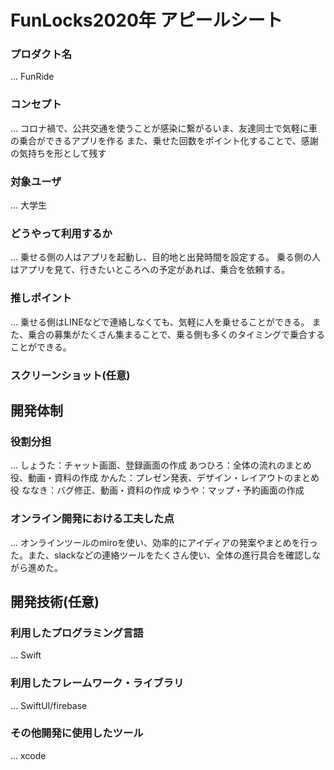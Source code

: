 # FunLocks2020年 アピールシート

### プロダクト名
...
FunRide

### コンセプト
...
コロナ禍で、公共交通を使うことが感染に繋がるいま、友達同士で気軽に車の乗合ができるアプリを作る
また、乗せた回数をポイント化することで、感謝の気持ちを形として残す


### 対象ユーザ
...
大学生

### どうやって利用するか
...
乗せる側の人はアプリを起動し、目的地と出発時間を設定する。
乗る側の人はアプリを見て、行きたいところへの予定があれば、乗合を依頼する。

### 推しポイント
...
乗せる側はLINEなどで連絡しなくても、気軽に人を乗せることができる。
また、乗合の募集がたくさん集まることで、乗る側も多くのタイミングで乗合することができる。

### スクリーンショット(任意)

## 開発体制
### 役割分担
...
しょうた：チャット画面、登録画面の作成
あつひろ：全体の流れのまとめ役、動画・資料の作成
かんた：プレゼン発表、デザイン・レイアウトのまとめ役
ななき：バグ修正、動画・資料の作成
ゆうや：マップ・予約画面の作成

### オンライン開発における工夫した点
...
オンラインツールのmiroを使い、効率的にアイディアの発案やまとめを行った。また、slackなどの連絡ツールをたくさん使い、全体の進行具合を確認しながら進めた。

## 開発技術(任意)
### 利用したプログラミング言語
...
Swift

### 利用したフレームワーク・ライブラリ
...
SwiftUI/firebase

### その他開発に使用したツール
...
xcode
